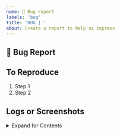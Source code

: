```yaml
---
name: 🐛 Bug report
labels: 'bug'
title: 'BUG | '
about: Create a report to help us improve
---
```


## 🐛 Bug Report
<!-- (A clear and concise description of what the bug is.) -->




## To Reproduce

1. Step 1
2. Step 2


## Logs or Screenshots
<details><summary>Expand for Contents</summary>
<p>
<!-- Paste any long log here: -->

```

SUPER_LONG_LOG__

```

</p>
</details>

<!-- (OPTIONAL) Ignore below if not required
## Expected behavior


## Environment
- `roshubd` v1.x.x 
- 
-->
